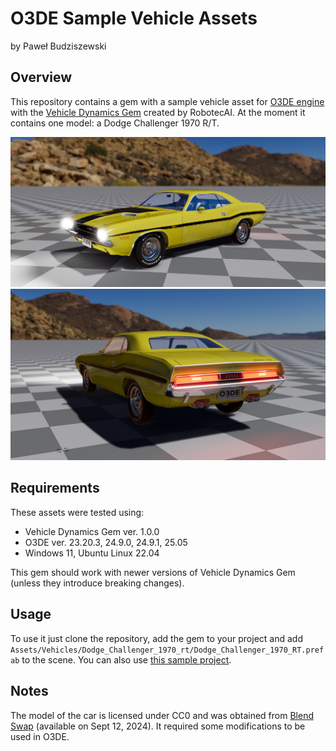 # O3DE Sample Vehicle Assets

by Paweł Budziszewski

## Overview

This repository contains a gem with a sample vehicle asset for [O3DE engine](https://o3de.org/) with the [Vehicle Dynamics Gem](https://github.com/RobotecAI/o3de-vehicle-dynamics-gem) created by RobotecAI.
At the moment it contains one model: a Dodge Challenger 1970 R/T. 

![Challenger_overview_1](Docs/Images/Challenger_overview_1.png)
![Challenger_overview_2](Docs/Images/Challenger_overview_2.png)

## Requirements

These assets were tested using:
- Vehicle Dynamics Gem ver. 1.0.0
- O3DE ver. 23.20.3, 24.9.0, 24.9.1, 25.05
- Windows 11, Ubuntu Linux 22.04

This gem should work with newer versions of Vehicle Dynamics Gem (unless they introduce breaking changes).

## Usage

To use it just clone the repository, add the gem to your project and add `Assets/Vehicles/Dodge_Challenger_1970_rt/Dodge_Challenger_1970_RT.prefab` to the scene. You can also use [this sample project](https://github.com/pawelbudziszewski/O3DEDodgeChallenger1970RT).

## Notes

The model of the car is licensed under CC0 and was obtained from [Blend Swap](https://www.blendswap.com/blend/4046) (available on Sept 12, 2024). It required some modifications to be used in O3DE.

